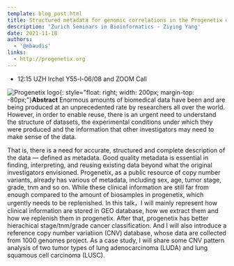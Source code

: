 ```yaml
---
template: blog_post.html
title: Structured metadata for genomic correlations in the Progenetix database
description: 'Zurich Seminars in Bioinformatics - Ziying Yang'
date: 2021-11-18
authors:
  - '@mbaudis'
links: 
  - http://progenetix.org
---
```


* 12:15 UZH Irchel Y55-l-06/08 and ZOOM Call


![Progenetix logo](https://progenetix.org/img/progenetix-logo-black.png){: style="float: right; width: 200px; margin-top: -80px;"}**Abstract** Enormous amounts of biomedical data have been and are being produced at an unprecedented rate by researchers all over the world. However, in order to enable reuse, there is an urgent need to understand the structure of datasets, the experimental conditions under which they were produced and the information that other investigators may need to make sense of the data.

<!--more-->

That is, there is a need for accurate, structured and complete description of the data — defined as metadata. Good quality metadata is essential in finding, interpreting, and reusing existing data beyond what the original investigators envisioned. Progenetix, as a public resource of copy number variants, already has various of metadata, including sex, age, tumor stage, grade, tnm and so on. While these clinical information are still far from enough compared to the amount of biosamples in progenetix, which urgently needs to be replenished. In this talk，I will mainly represent how clinical information are stored in GEO database, how we extract them and how we replenish them in progenetix. After that, progenetix has better hierachical stage/tnm/grade cancer classification. And I will also introduce a reference copy number variatiion (CNV) database, whose data are collected from 1000 genomes project. As a case study, I will share some CNV pattern analysis of two tumor types of lung adenocarcinoma (LUDA) and lung squamous cell carcinoma (LUSC).
